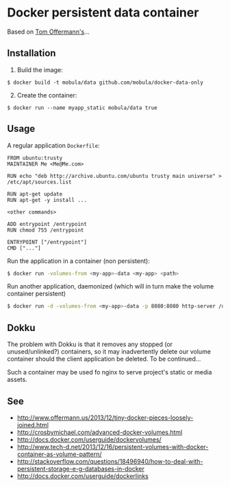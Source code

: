 Docker persistent data container
================================

Based on [Tom Offermann's](https://github.com/toffer/docker-data-only-container-demo)...


Installation
------------
1. Build the image:

```
$ docker build -t mobula/data github.com/mobula/docker-data-only
```

2. Create the container:

```
$ docker run --name myapp_static mobula/data true
```

Usage
-----

A regular application `Dockerfile`:

```
FROM ubuntu:trusty
MAINTAINER Me <Me@Me.com>

RUN echo "deb http://archive.ubuntu.com/ubuntu trusty main universe" > /etc/apt/sources.list

RUN apt-get update
RUN apt-get -y install ...

<other commands>

ADD entrypoint /entrypoint
RUN chmod 755 /entrypoint

ENTRYPOINT ["/entrypoint"]
CMD ["..."]
```

Run the application in a container (non persistent):
```bash
$ docker run -volumes-from <my-app>-data <my-app> <path>
```

Run another application, daemonized (which will in turn make the volume container persistent)
```bash
$ docker run -d -volumes-from <my-app>-data -p 8080:8080 http-server /data/html
```


Dokku
-----
The problem with Dokku is that it removes any stopped (or unused/unlinked?) containers, 
so it may inadvertently delete our volume container should the client application be deleted.
To be continued...

Such a container may be used fo nginx to serve project's static or media assets.

See
---
* http://www.offermann.us/2013/12/tiny-docker-pieces-loosely-joined.html
* http://crosbymichael.com/advanced-docker-volumes.html
* http://docs.docker.com/userguide/dockervolumes/
* http://www.tech-d.net/2013/12/16/persistent-volumes-with-docker-container-as-volume-pattern/
* http://stackoverflow.com/questions/18496940/how-to-deal-with-persistent-storage-e-g-databases-in-docker
* http://docs.docker.com/userguide/dockerlinks

